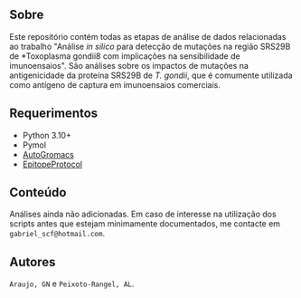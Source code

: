 
## Sobre

Este repositório contém todas as etapas de análise de dados relacionadas
ao trabalho "Análise *in silico* para detecção de mutações na região SRS29B de *Toxoplasma gondii8 com implicações na sensibilidade de imunoensaios".
São análises sobre os impactos de mutações na antigenicidade da proteína SRS29B de *T. gondii*,
que é comumente utilizada como antígeno de captura em imunoensaios comerciais.


## Requerimentos

- Python 3.10+
- Pymol
- [AutoGromacs](https://github.com/Gab0/auto-gromacs)
- [EpitopeProtocol](https://github.com/Gab0/epitope-protocol)


## Conteúdo

Análises ainda não adicionadas.
Em caso de interesse na utilização dos scripts antes que estejam minimamente documentados, me contacte em `gabriel_scf@hotmail.com`.

## Autores

`Araujo, GN` e `Peixoto-Rangel, AL`.

